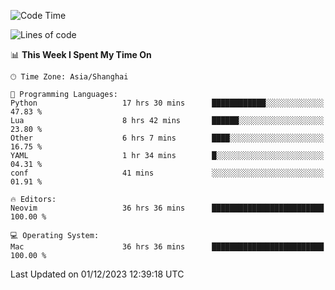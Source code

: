 <!--START_SECTION:waka-->
![Code Time](http://img.shields.io/badge/Code%20Time-1%2C752%20hrs%2010%20mins-blue)

![Lines of code](https://img.shields.io/badge/From%20Hello%20World%20I%27ve%20Written-295.4%20thousand%20lines%20of%20code-blue)

📊 **This Week I Spent My Time On** 

```text
🕑︎ Time Zone: Asia/Shanghai

💬 Programming Languages: 
Python                   17 hrs 30 mins      ████████████░░░░░░░░░░░░░   47.83 % 
Lua                      8 hrs 42 mins       ██████░░░░░░░░░░░░░░░░░░░   23.80 % 
Other                    6 hrs 7 mins        ████░░░░░░░░░░░░░░░░░░░░░   16.75 % 
YAML                     1 hr 34 mins        █░░░░░░░░░░░░░░░░░░░░░░░░   04.31 % 
conf                     41 mins             ░░░░░░░░░░░░░░░░░░░░░░░░░   01.91 % 

🔥 Editors: 
Neovim                   36 hrs 36 mins      █████████████████████████   100.00 % 

💻 Operating System: 
Mac                      36 hrs 36 mins      █████████████████████████   100.00 % 
```


 Last Updated on 01/12/2023 12:39:18 UTC
<!--END_SECTION:waka-->
